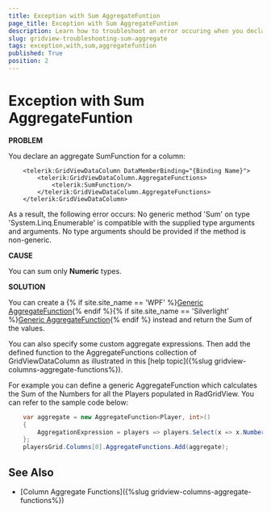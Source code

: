 ```yaml
---
title: Exception with Sum AggregateFuntion
page_title: Exception with Sum AggregateFuntion
description: Learn how to troubleshoot an error occuring when you declare an aggregate SumFunction for a column within RadGridView - Telerik's {{ site.framework_name }} DataGrid.
slug: gridview-troubleshooting-sum-aggregate
tags: exception,with,sum,aggregatefuntion
published: True
position: 2
---
```


# Exception with Sum AggregateFuntion

__PROBLEM__

You declare an aggregate SumFunction for a column:



```XAML
	<telerik:GridViewDataColumn DataMemberBinding="{Binding Name}">
	    <telerik:GridViewDataColumn.AggregateFunctions>
	        <telerik:SumFunction/>
	    </telerik:GridViewDataColumn.AggregateFunctions>
	</telerik:GridViewDataColumn>
```

As a result, the following error occurs: No generic method 'Sum' on type 'System.Linq.Enumerable' is compatible with the supplied type arguments and arguments. No type arguments should be provided if the method is non-generic.
        
__CAUSE__

You can sum only __Numeric__ types.
        
__SOLUTION__

You can create a {% if site.site_name == 'WPF' %}[Generic AggregateFunction](https://docs.telerik.com/devtools/wpf/api/telerik.windows.data.aggregatefunction){% endif %}{% if site.site_name == 'Silverlight' %}[Generic AggregateFunction](https://docs.telerik.com/devtools/silverlight/api/telerik.windows.data.aggregatefunction){% endif %} instead and return the Sum of the values. 

You can also specify some custom aggregate expressions. Then add the defined function to the AggregateFunctions collection of GridViewDataColumn as illustrated in this [help topic]({%slug gridview-columns-aggregate-functions%}).
        
For example you can define a generic AggregateFunction which calculates the Sum of the Numbers for all the Players populated in RadGridView. You can refer to the sample code below:
        



```C#
	var aggregate = new AggregateFunction<Player, int>()
	{
	    AggregationExpression = players => players.Select(x => x.Number).Sum()
	};
	playersGrid.Columns[0].AggregateFunctions.Add(aggregate);
```

## See Also

* [Column Aggregate Functions]({%slug gridview-columns-aggregate-functions%})

